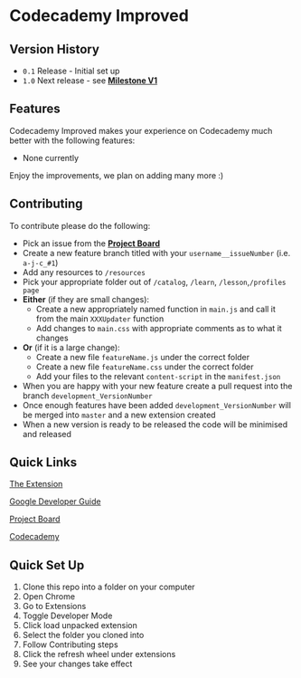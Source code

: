 # Codecademy Improved

## Version History
- `0.1` Release - Initial set up
- `1.0` Next release - see [**Milestone V1**](https://github.com/A-J-C/Codecademy_Improved/milestones)

## Features

Codecademy Improved makes your experience on Codecademy much better with the following features: 

- None currently

Enjoy the improvements, we plan on adding many more :)

## Contributing

To contribute please do the following:

- Pick an issue from the [**Project Board**](https://github.com/A-J-C/Codecademy_Improved/projects/1)
- Create a new feature branch titled with your `username__issueNumber` (i.e. `a-j-c_#1`)
- Add any resources to `/resources`
- Pick your appropriate folder out of `/catalog`, `/learn`, `/lesson`,`/profiles page`
- **Either** (if they are small changes):
    - Create a new appropriately named function in `main.js` and call it from the main `XXXUpdater` function
    - Add changes to `main.css` with appropriate comments as to what it changes 
- **Or** (if it is a large change):
    - Create a new file `featureName.js` under the correct folder
    - Create a new file `featureName.css` under the correct folder
    - Add your files to the relevant `content-script` in the `manifest.json`
 - When you are happy with your new feature create a pull request into the branch `development_VersionNumber`
 - Once enough features have been added `development_VersionNumber` will be merged into `master` and a new extension created
 - When a new version is ready to be released the code will be minimised and released
 
 ## Quick Links
 
 [The Extension]()
 
 [Google Developer Guide](https://developer.chrome.com/extensions/getstarted)
 
 [Project Board](https://github.com/A-J-C/Codecademy_Improved/projects/1)
 
 [Codecademy](https://www.codecademy.com/learn)
 
 ## Quick Set Up
 
 1) Clone this repo into a folder on your computer
 2) Open Chrome 
 3) Go to Extensions
 4) Toggle Developer Mode
 5) Click load unpacked extension
 6) Select the folder you cloned into
 7) Follow Contributing steps
 8) Click the refresh wheel under extensions
 9) See your changes take effect
